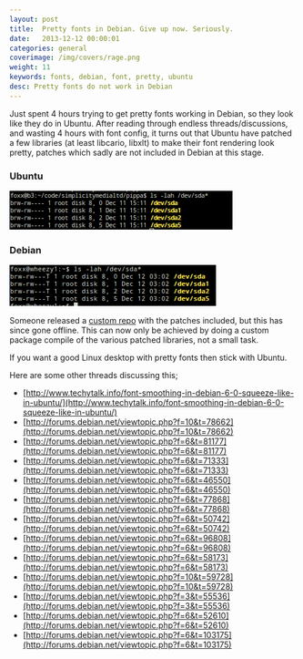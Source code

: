 ```yaml
---
layout: post
title:  Pretty fonts in Debian. Give up now. Seriously.
date:   2013-12-12 00:00:01
categories: general
coverimage: /img/covers/rage.png
weight: 11
keywords: fonts, debian, font, pretty, ubuntu
desc: Pretty fonts do not work in Debian
---
```


Just spent 4 hours trying to get pretty fonts working in Debian, so they look like they do in Ubuntu. After reading through endless threads/discussions, and wasting 4 hours with font config, it turns out that Ubuntu have patched a few libraries (at least libcario, libxlt) to make their font rendering look pretty, patches which sadly are not included in Debian at this stage.

### Ubuntu
[![access-virus-3.png](/img/postcontent/fonts2.png)](/img/postcontent/fonts2.png)

### Debian
[![access-virus-3.png](/img/postcontent/fonts1.png)](/img/postcontent/fonts1.png)

Someone released a [custom repo][1] with the patches included, but this has since gone offline. This can now only be achieved by doing a custom package compile of the various patched libraries, not a small task.

If you want a good Linux desktop with pretty fonts then stick with Ubuntu.

Here are some other threads discussing this;

* [http://www.techytalk.info/font-smoothing-in-debian-6-0-squeeze-like-in-ubuntu/](http://www.techytalk.info/font-smoothing-in-debian-6-0-squeeze-like-in-ubuntu/)
* [http://forums.debian.net/viewtopic.php?f=10&t=78662](http://forums.debian.net/viewtopic.php?f=10&t=78662)
* [http://forums.debian.net/viewtopic.php?f=6&t=81177](http://forums.debian.net/viewtopic.php?f=6&t=81177)
* [http://forums.debian.net/viewtopic.php?f=6&t=71333](http://forums.debian.net/viewtopic.php?f=6&t=71333)
* [http://forums.debian.net/viewtopic.php?f=6&t=46550](http://forums.debian.net/viewtopic.php?f=6&t=46550)
* [http://forums.debian.net/viewtopic.php?f=6&t=77868](http://forums.debian.net/viewtopic.php?f=6&t=77868)
* [http://forums.debian.net/viewtopic.php?f=6&t=50742](http://forums.debian.net/viewtopic.php?f=6&t=50742)
* [http://forums.debian.net/viewtopic.php?f=6&t=96808](http://forums.debian.net/viewtopic.php?f=6&t=96808)
* [http://forums.debian.net/viewtopic.php?f=6&t=58173](http://forums.debian.net/viewtopic.php?f=6&t=58173)
* [http://forums.debian.net/viewtopic.php?f=10&t=59728](http://forums.debian.net/viewtopic.php?f=10&t=59728)
* [http://forums.debian.net/viewtopic.php?f=3&t=55536](http://forums.debian.net/viewtopic.php?f=3&t=55536)
* [http://forums.debian.net/viewtopic.php?f=6&t=52610](http://forums.debian.net/viewtopic.php?f=6&t=52610)
* [http://forums.debian.net/viewtopic.php?f=6&t=103175](http://forums.debian.net/viewtopic.php?f=6&t=103175)

 [1]: http://www.techytalk.info/font-smoothing-in-debian-6-0-squeeze-like-in-ubuntu/
